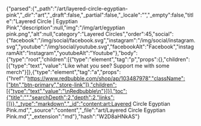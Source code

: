 {"parsed":{"_path":"/art/layered-circle-egyptian-pink","_dir":"art","_draft":false,"_partial":false,"_locale":"","_empty":false,"title":"Layered Circle | Egyptian Pink","description":null,"img":"/img/art/egyptian pink.png","alt":null,"category":"Layered Circles","order":45,"social":{"facebook":"/img/social/facebook.svg","instagram":"/img/social/instagram.svg","youtube":"/img/social/youtube.svg","facebookAlt":"Facebook","instagramAlt":"Instagram","youtubeAlt":"Youtube"},"body":{"type":"root","children":[{"type":"element","tag":"p","props":{},"children":[{"type":"text","value":"Like what you see? Support me with some merch"}]},{"type":"element","tag":"a","props":{"href":"https://www.redbubble.com/shop/ap/103487978","className":["btn","btn-primary","store-link"]},"children":[{"type":"text","value":"\nRedbubble\n"}]}],"toc":{"title":"","searchDepth":2,"depth":2,"links":[]}},"_type":"markdown","_id":"content:art:Layered Circle Egyptian Pink.md","_source":"content","_file":"art/Layered Circle Egyptian Pink.md","_extension":"md"},"hash":"W2D8aHNkAS"}